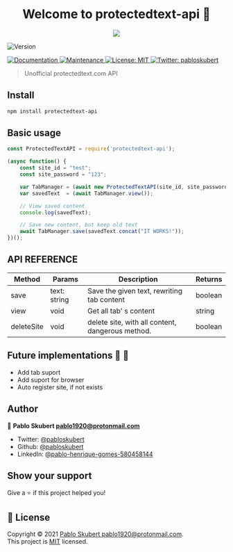 <h1 align="center">Welcome to protectedtext-api 👋</h1>
<p>
  <p align="center">
  <img src="https://ostechnix.com/wp-content/uploads/2018/11/protected-text.png" />
</p>
<img alt="Version" src="https://img.shields.io/badge/version-1.0.0-blue.svg?cacheSeconds=2592000" />
<p>
  <a href="https://github.com/pabloskubert/protectedtext-api#readme" target="_blank">
    <img alt="Documentation" src="https://img.shields.io/badge/documentation-yes-brightgreen.svg" />
  </a>
  <a href="https://github.com/pabloskubert/protectedtext-api/graphs/commit-activity" target="_blank">
    <img alt="Maintenance" src="https://img.shields.io/badge/Maintained%3F-yes-green.svg" />
  </a>
  <a href="https://github.com/pabloskubert/protectedtext-api/blob/master/LICENSE" target="_blank">
    <img alt="License: MIT" src="https://img.shields.io/github/license/pabloskubert/protectedtext-api" />
  </a>
  <a href="https://twitter.com/pabloskubert" target="_blank">
    <img alt="Twitter: pabloskubert" src="https://img.shields.io/twitter/follow/pabloskubert.svg?style=social" />
  </a>
</p>

> Unofficial protectedtext.com API

## Install

```sh
npm install protectedtext-api
```

## Basic usage
```javascript
const ProtectedTextAPI = require('protectedtext-api');

(async function() {
    const site_id = "test";
    const site_password = "123";

    var TabManager = (await new ProtectedTextAPI(site_id, site_password).loadTabs());
    var savedText  = (await TabManager.view());

    // View saved content
    console.log(savedText);

    // Save new content, but keep old text
    await TabManager.save(savedText.concat("IT WORKS!"));
})();
```
## API REFERENCE
<table>
<thead>
  <tr>
    <th>Method</th>
    <th>Params</th>
    <th>Description</th>
    <th>Returns</th>
  </tr>
</thead>
<tbody>
  <tr>
    <td>save</td>
    <td>text: string</td>
    <td>Save the given text, rewriting tab content</td>
    <td>boolean</td>
  </tr>
  <tr>
    <td>view</td>
    <td>void</td>
    <td>Get all tab' s content</td>
    <td>string</td>
  </tr>
  <tr>
    <td>deleteSite</td>
    <td>void</td>
    <td>delete site, with all content, dangerous method.</td>
    <td>boolean</td>
  </tr>
</tbody>
</table>

## Future implementations :rocket:	:rocket:
 - Add tab suport
 - Add suport for browser
 - Auto register site, if not exists

## Author

👤 **Pablo Skubert <pablo1920@protonmail.com>**

* Twitter: [@pabloskubert](https://twitter.com/pabloskubert)
* Github: [@pabloskubert](https://github.com/pabloskubert)
* LinkedIn: [@pablo-henrique-gomes-580458144](https://linkedin.com/in/pablo-henrique-gomes-580458144)

## Show your support

Give a ⭐️ if this project helped you!

## 📝 License

Copyright © 2021 [Pablo Skubert <pablo1920@protonmail.com>](https://github.com/pabloskubert).<br />
This project is [MIT](https://github.com/pabloskubert/protectedtext-api/blob/master/LICENSE) licensed.
